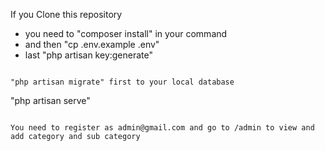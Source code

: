 If you Clone this repository
- you need to "composer install" in your command
- and then "cp .env.example .env"
- last "php artisan key:generate"

```

"php artisan migrate" first to your local database

```

"php artisan serve"

```

You need to register as admin@gmail.com and go to /admin to view and add category and sub category


